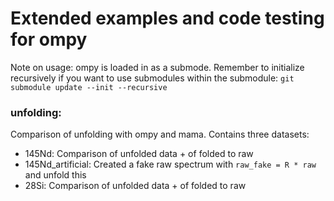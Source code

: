# Extended examples and code testing for ompy

Note on usage:
ompy is loaded in as a submode. Remember to initialize recursively if you want to
use submodules within the submodule: `git submodule update --init --recursive`

### unfolding:
Comparison of unfolding with ompy and mama. Contains three datasets:
- 145Nd: Comparison of unfolded data + of folded to raw
- 145Nd_artificial: Created a fake raw spectrum with `raw_fake = R * raw` and unfold this
- 28Si: Comparison of unfolded data + of folded to raw
